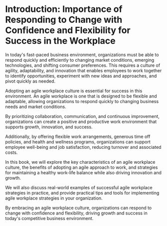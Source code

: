 Introduction: Importance of Responding to Change with Confidence and Flexibility for Success in the Workplace
=============================================================================================================

In today's fast-paced business environment, organizations must be able to respond quickly and efficiently to changing market conditions, emerging technologies, and shifting consumer preferences. This requires a culture of agility, adaptability, and innovation that enables employees to work together to identify opportunities, experiment with new ideas and approaches, and pivot quickly as needed.

Adopting an agile workplace culture is essential for success in this environment. An agile workplace is one that is designed to be flexible and adaptable, allowing organizations to respond quickly to changing business needs and market conditions.

By prioritizing collaboration, communication, and continuous improvement, organizations can create a positive and productive work environment that supports growth, innovation, and success.

Additionally, by offering flexible work arrangements, generous time off policies, and health and wellness programs, organizations can support employee well-being and job satisfaction, reducing turnover and associated costs.

In this book, we will explore the key characteristics of an agile workplace culture, the benefits of adopting an agile approach to work, and strategies for maintaining a healthy work-life balance while also driving innovation and growth.

We will also discuss real-world examples of successful agile workplace strategies in practice, and provide practical tips and tools for implementing agile workplace strategies in your organization.

By embracing an agile workplace culture, organizations can respond to change with confidence and flexibility, driving growth and success in today's competitive business environment.
